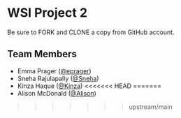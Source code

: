 # WSI Project 2

Be sure to FORK and CLONE a copy from GitHub account.

## Team Members
* Emma Prager ([@eprager](https://github.com/eprager/))
* Sneha Rajulapally ([@Sneha](https://github.com/SnehaRajulapally))
* Kinza Haque ([@Kinza](https://github.com/khaque1))
<<<<<<< HEAD
=======
* Alison McDonald ([@Alison](https://github.com/missamcdonald))
>>>>>>> upstream/main

